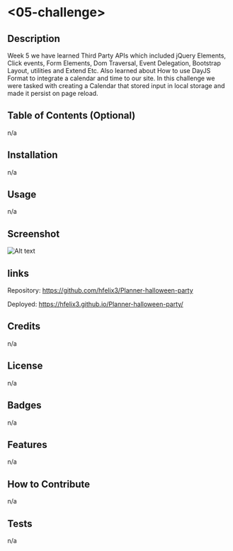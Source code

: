 # <05-challenge>

## Description
Week 5 we have learned Third Party APIs which included jQuery Elements, Click events, Form Elements, Dom Traversal, Event Delegation, Bootstrap Layout, utilities and Extend Etc. Also learned about How to use DayJS Format to integrate a calendar and time to our site. In this challenge we were tasked with creating a Calendar that stored input in local storage and made it persist on page reload.
## Table of Contents (Optional)
n/a

## Installation
n/a

## Usage
n/a

## Screenshot
![Alt text](.Develop/calendar.png "screenshot of quiz project")

## links
Repository:
https://github.com/hfelix3/Planner-halloween-party

Deployed:
https://hfelix3.github.io/Planner-halloween-party/

## Credits
n/a

## License
n/a

## Badges
n/a

## Features
n/a

## How to Contribute
n/a

## Tests
n/a